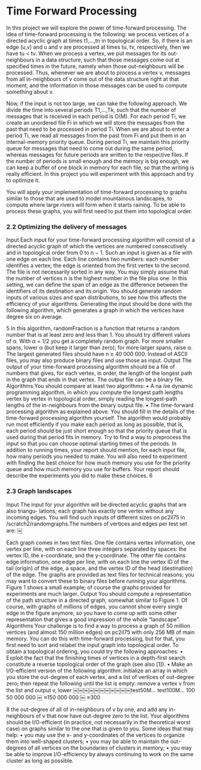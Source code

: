 # Time Forward Processing

In this project we will explore the power of time-forward processing. The idea of time-forward processing is the following: we process vertices of a directed acyclic graph at times t1,...,tn in topological order. So, if there is an edge (u,v) and u and v are processed at times tu, tv, respectively, then we have tu < tv. When we process a vertex, we put messages for its out- neighbours in a data structure, such that those messages come out at specified times in the future, namely when those out-neighbours will be processed. Thus, whenever we are about to process a vertex v, messages from all in-neighbours of v come out of the data structure right at that moment, and the information in those messages can be used to compute something about v.

Now, if the input is not too large, we can take the following approach. We divide the time into several periods T1,...,Tk, such that the number of messages that is received in each period is O(M). For each period Ti, we create an unordered file Fi in which we will store the messages from the past that need to be processed in period Ti. When we are about to enter a period Ti, we read all messages from the past from Fi and put them in an internal-memory priority queue. During period Ti, we maintain this priority queue for messages that need to come out during the same period, whereas messages for future periods are written to the respective files. If the number of periods is small enough and the memory is big enough, we can keep a buffer of one block in memory for each file, so that the writing is really efficient. In this project you will experiment with this approach and try to optimize it.

You will apply your implementation of time-forward processing to graphs similar to those that are used to model mountainous landscapes, to compute where large rivers will form when it starts raining. To be able to process these graphs, you will first need to put them into topological order.

### 2.2 Optimizing the delivery of messages
Input Each input for your time-forward processing algorithm will consist of a directed acyclic graph of which the vertices are numbered consecutively and in topological order from 0 to n − 1. Such an input is given as a file with one edge on each line. Each line contains two numbers: each number identifies a vertex; the edge is oriented from the first vertex to the second. The file is not necessarily sorted in any way. You may simply assume that the number of vertices n is the highest number in the file plus one.
In this setting, we can define the span of an edge as the difference between the identifiers of its destination and its origin. You should generate random inputs of various sizes and span distributions, to see how this affects the efficiency of your algorithms. Generating the input should be done with the following algorithm, which generates a graph in which the vertices have degree six on average.

5
In this algorithm, randomFraction is a function that returns a random number that is at least zero and less than 1. You should try different values of α. With α = 1/2 you get a completely random graph. For more smaller spans, lower α (but keep it larger than zero); for more larger spans, raise α. The largest generated files should have n ≥ 40 000 000. Instead of ASCII files, you may also produce binary files and use those as input.
Output The output of your time-forward processing algorithm should be a file of numbers that gives, for each vertex, in order, the length of the longest path in the graph that ends in that vertex. The output file can be a binary file.
Algorithms You should compare at least two algorithms:
• A na ̈ıve dynamic programming algorithm, in which you compute the longest path lengths vertex by vertex in topological order, simply reading the longest-path lengths of the in-neighbours from the binary output file.
• The time-forward processing algorithm as explained above.
You should fill in the details of the time-forward processing algorithm yourself.
The algorithm would probably run most efficiently if you make each period as long as possible, that is, each period should be just short enough so that the priority queue that is used during that period fits in memory. Try to find a way to preprocess the input so that you can choose optimal starting times of the periods. In addition to running times, your report should mention, for each input file, how many periods you needed to make.
You will also need to experiment with finding the best choice for how much memory you use for the priority queue and how much memory you use for buffers. Your report should describe the experiments you did to make these choices.
6
### 2.3 Graph landscapes
Input The input for your algorithm will be directed acyclic graphs that are also triangu- lations; each graph has exactly one vertex without any incoming edges. You will find such inputs of different sizes on pc2il75 in /scratch2/randomgraphs.The numbers of vertices and edges per test set are:
￼

Each graph comes in two text files. One file contains vertex information, one vertex per line, with on each line three integers separated by spaces: the vertex ID, the x-coordinate, and the y-coordinate. The other file contains edge information, one edge per line, with on each line the vertex ID of the tail (origin) of the edge, a space, and the vertex ID of the head (destination) of the edge. The graphs are provided as text files for technical reasons; you may want to convert these to binary files before running your algorithms. Figure 1 shows a small example; of course the graphs provided for experiments are much larger.
Output You should compute a representation of the path structure in a directed graph, somewhat similar to Figure 1. Of course, with graphs of millions of edges, you cannot show every single edge in the figure anymore, so you have to come up with some other representation that gives a good impression of the whole “landscape”.
Algorithms Your challenge is to find a way to process a graph of 50 million vertices (and almost 150 million edges) on pc2il75 with only 256 MB of main memory. You can do this with time-forward processing, but for that, you first need to sort and relabel the input graph into topological order.
To obtain a topological ordering, you could try the following approaches:
• Exploit the fact that the finishing times of vertices in a depth-first search constitute a reverse topological order of the graph (see also [1]).
• Make an I/O-efficient version of the following algorithm: initialize an array in which you store the out-degree of each vertex, and a list of vertices of out-degree zero; then repeat the following until the list is empty: remove a vertex v from the list and output v, lower
￼￼￼￼￼￼￼￼￼￼￼test50M... test100M... 100
50 000 000 ￼ ≈150 000 000 ￼ ≈300

8
the out-degree of all of in-neighbours of v by one, and add any in-neighbours of v that now have out-degree zero to the list.
Your algorithms should be I/O-efficient (in practice, not necessarily in the theoretical worst case) on graphs similar to the one that is given to you. Some ideas that may help:
• you may use the x- and y-coordinates of the vertices to organize them into well-shaped clusters;
• you may be able to maintain the out-degrees of all vertices on the boundaries of clusters in memory;
• you may be able to improve I/O-efficiency by always continuing to work on the same cluster as long as possible.
